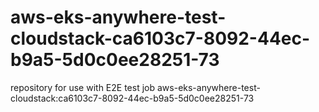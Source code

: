 # aws-eks-anywhere-test-cloudstack-ca6103c7-8092-44ec-b9a5-5d0c0ee28251-73
repository for use with E2E test job aws-eks-anywhere-test-cloudstack:ca6103c7-8092-44ec-b9a5-5d0c0ee28251-73
